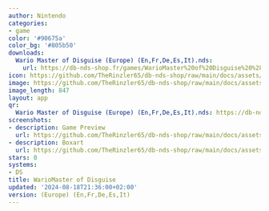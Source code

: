 ```yaml
---
author: Nintendo
categories:
- game
color: '#90675a'
color_bg: '#805b50'
downloads:
  Wario Master of Disguise (Europe) (En,Fr,De,Es,It).nds:
    url: https://db-nds-shop.fr/games/WarioMaster%20of%20Disguise%20%28Europe%29%20%28En%2CFr%2CDe%2CEs%2CIt%29.nds
icon: https://github.com/TheRinzler65/db-nds-shop/raw/main/docs/assets/images/icons/wariomasterofdisguise.png
image: https://github.com/TheRinzler65/db-nds-shop/raw/main/docs/assets/images/icons/wariomasterofdisguise.png
image_length: 847
layout: app
qr:
  Wario Master of Disguise (Europe) (En,Fr,De,Es,It).nds: https://db-nds-shop.fr/assets/images/qr/wario-master-of-disguise-europe-enfrdeesit-nds.png
screenshots:
- description: Game Preview
  url: https://github.com/TheRinzler65/db-nds-shop/raw/main/docs/assets/images/screenshots/wariomasterofdisguise/wariomasterofdisguise.png
- description: Boxart
  url: https://github.com/TheRinzler65/db-nds-shop/raw/main/docs/assets/images/boxart/WarioMaster%20of%20Disguise%20(Europe)%20(En%2CFr%2CDe%2CEs%2CIt).nds.png
stars: 0
systems:
- DS
title: WarioMaster of Disguise
updated: '2024-08-18T21:36:00+02:00'
version: (Europe) (En,Fr,De,Es,It)
---
```

